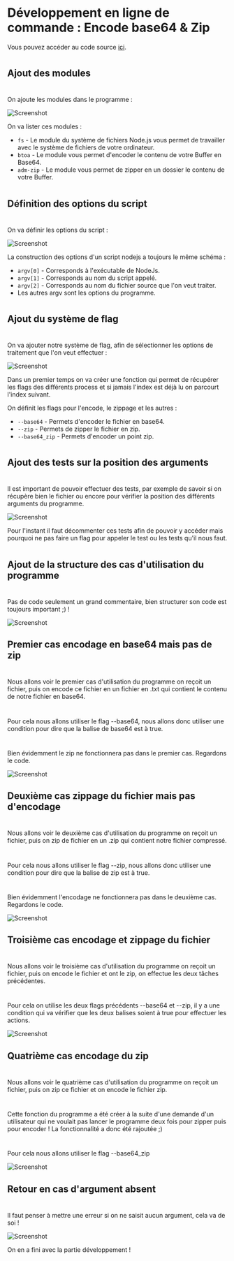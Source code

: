 # Développement en ligne de commande : Encode base64 & Zip

Vous pouvez accéder au code source [ici](https://github.com/RexT2507/Encode_B64_ZIP).

#

## Ajout des modules

#

On ajoute les modules dans le programme :

![Screenshot](img/modules.PNG)

On va lister ces modules :

* `fs`      - Le module du système de fichiers Node.js vous permet de travailler avec le système de fichiers de votre ordinateur.
* `btoa`    - Le module vous permet d'encoder le contenu de votre Buffer en Base64.
* `adm-zip` - Le module vous permet de zipper en un dossier le contenu de votre Buffer.

#

## Définition des options du script

#

On va définir les options du script : 

![Screenshot](img/options.PNG)

La construction des options d'un script nodejs a toujours le même schéma :

* `argv[0]`    - Corresponds à l'exécutable de NodeJs.
* `argv[1]`    - Corresponds au nom du script appelé.
* `argv[2]`    - Corresponds au nom du fichier source que l'on veut traiter.
* Les autres argv sont les options du programme.

#

## Ajout du système de flag

#

On va ajouter notre système de flag, afin de sélectionner les options de traitement que l'on veut effectuer :

![Screenshot](img/flag.PNG)

Dans un premier temps on va créer une fonction qui permet de récupérer les flags des différents process et si jamais l'index est déjà lu on parcourt l'index suivant.

On définit les flags pour l'encode, le zippage et les autres :

* `--base64`        - Permets d'encoder le fichier en base64.
* `--zip`           - Permets de zipper le fichier en zip.
* `--base64_zip`    - Permets d'encoder un point zip.

#

## Ajout des tests sur la position des arguments

#

Il est important de pouvoir effectuer des tests, par exemple de savoir si on récupère bien le fichier ou encore pour vérifier la position des différents arguments du programme.

![Screenshot](img/tests.PNG)

Pour l'instant il faut décommenter ces tests afin de pouvoir y accéder mais pourquoi ne pas faire un flag pour appeler le test ou les tests qu'il nous faut.

#

## Ajout de la structure des cas d'utilisation du programme

#

Pas de code seulement un grand commentaire, bien structurer son code est toujours important ;) !

![Screenshot](img/structure.PNG)


## Premier cas encodage en base64 mais pas de zip

#

Nous allons voir le premier cas d'utilisation du programme on reçoit un fichier, puis on encode ce fichier en un fichier en .txt qui contient le contenu de notre fichier en base64.

#

Pour cela nous allons utiliser le flag --base64, nous allons donc utiliser une condition pour dire que la balise de base64 est à true.

#

Bien évidemment le zip ne fonctionnera pas dans le premier cas. Regardons le code.

![Screenshot](img/premier_cas.PNG)

## Deuxième cas zippage du fichier mais pas d'encodage

#

Nous allons voir le deuxième cas d'utilisation du programme on reçoit un fichier, puis on zip de fichier en un .zip qui contient notre fichier compressé.

#

Pour cela nous allons utiliser le flag --zip, nous allons donc utiliser une condition pour dire que la balise de zip est à true.

#

Bien évidemment l'encodage ne fonctionnera pas dans le deuxième cas. Regardons le code.

![Screenshot](img/deux_cas.PNG)

## Troisième cas encodage et zippage du fichier

#

Nous allons voir le troisième cas d'utilisation du programme on reçoit un fichier, puis on encode le fichier et ont le zip, on effectue les deux tâches précédentes.

#

Pour cela on utilise les deux flags précédents --base64 et --zip, il y a une condition qui va vérifier que les deux balises soient à true pour effectuer les actions.

![Screenshot](img/trois_cas.PNG)

## Quatrième cas encodage du zip

#

Nous allons voir le quatrième cas d'utilisation du programme on reçoit un fichier, puis on zip ce fichier et on encode le fichier zip.

#

Cette fonction du programme a été créer à la suite d'une demande d'un utilisateur qui ne voulait pas lancer le programme deux fois pour zipper puis pour encoder ! La fonctionnalité a donc été rajoutée ;)

#

Pour cela nous allons utiliser le flag --base64_zip

![Screenshot](img/quatre_cas.PNG)

## Retour en cas d'argument absent

#

Il faut penser à mettre une erreur si on ne saisit aucun argument, cela va de soi !

![Screenshot](img/nothing.PNG)


On en a fini avec la partie développement !


